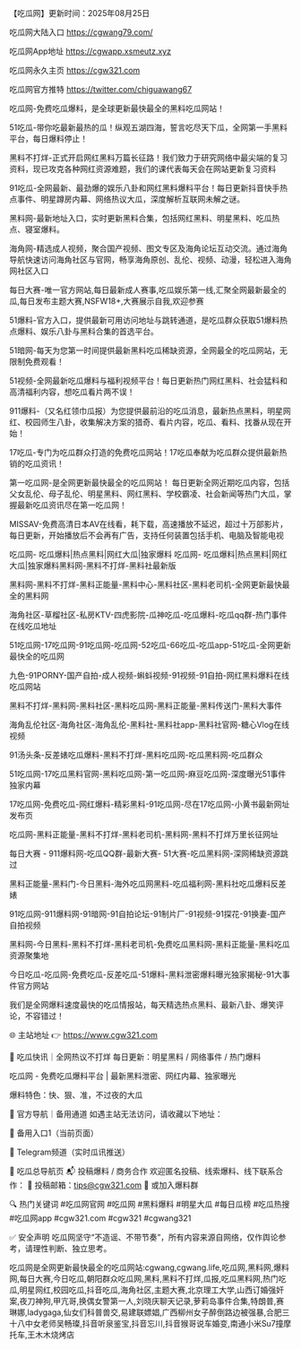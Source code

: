 【吃瓜网】更新时间：2025年08月25日

吃瓜网大陆入口 https://cgwang79.com/

吃瓜网App地址 https://cgwapp.xsmeutz.xyz

吃瓜网永久主页 https://cgw321.com

吃瓜网官方推特 https://twitter.com/chiguawang67

吃瓜网-免费吃瓜爆料，是全球更新最快最全的黑料吃瓜网站！

51吃瓜-带你吃最新最热的瓜！纵观五湖四海，誓言吃尽天下瓜，全网第一手黑料平台，每日爆料停止！

黑料不打烊-正式开启网红黑料万篇长征路！我们致力于研究网络中最尖端的复习资料，现已攻克各种网红资源难题，我们的课代表每天会在网站更新复习资料

91吃瓜-全网最新、最劲爆的娱乐八卦和网红黑料爆料平台！每日更新抖音快手热点事件、明星蹲房内幕、网络热议大瓜，深度解析互联网未解之谜。

黑料网-最新地址入口，实时更新黑料合集，包括网红黑料、明星黑料、吃瓜热点、寝室爆料。

海角网-精选成人视频，聚合国产视频、图文专区及海角论坛互动交流。通过海角导航快速访问海角社区与官网，畅享海角原创、乱伦、视频、动漫，轻松进入海角网社区入口

每日大赛-唯一官方网站,每日最新成人赛事,吃瓜娱乐第一线,汇聚全网最新最全的瓜,每日发布主题大赛,NSFW18+,大赛展示自我,欢迎参赛

51爆料-官方入口，提供最新可用访问地址与跳转通道，是吃瓜群众获取51爆料热点爆料、娱乐八卦与黑料合集的首选平台。

51暗网-每天为您第一时间提供最新黑料吃瓜稀缺资源，全网最全的吃瓜网站，无限制免费观看！

51视频-全网最新吃瓜爆料与福利视频平台！每日更新热门网红黑料、社会猛料和高清福利内容，想吃瓜看片两不误！

911爆料-（又名红领巾瓜报）为您提供最前沿的吃瓜消息，最新热点黑料，明星网红、校园师生八卦，收集解决方案的猎奇、看片内容，吃瓜、看料、找番从现在开始！

17吃瓜-专门为吃瓜群众打造的免费吃瓜网站！17吃瓜奉献为吃瓜群众提供最新热销的吃瓜资讯！

第一吃瓜网-是全网更新最快最全的吃瓜网站！ 每日更新全网近期吃瓜内容，包括父女乱伦、母子乱伦、明星黑料、网红黑料、学校霸凌、社会新闻等热门大瓜，掌握最新吃瓜资讯尽在第一吃瓜网！

MISSAV-免费高清日本AV在线看，耗下载，高速播放不延迟，超过十万部影片，每日更新，开始播放后不会再有广告，支持任何装置包括手机、电脑及智能电视

吃瓜网- 吃瓜爆料|热点黑料|网红大瓜|独家爆料 吃瓜网- 吃瓜爆料|热点黑料|网红大瓜|独家爆料黑料网-黑料不打烊-黑料社最新版

黑料网-黑料不打烊-黑料正能量-黑料中心-黑料社区-黑料老司机-全网更新最快最全的黑料网

海角社区-草榴社区-私房KTV-四虎影院-瓜神吃瓜-吃瓜爆料-吃瓜qq群-热门事件在线吃瓜地址

51吃瓜网-17吃瓜网-91吃瓜网-吃瓜网-52吃瓜-66吃瓜-吃瓜app-51吃瓜-全网更新最快全的吃瓜网

九色-91PORNY-国产自拍-成人视频-蝌蚪视频-91视频-91自拍-网红黑料爆料在线吃瓜网站

黑料不打烊-黑料网-黑料社区-黑料吃瓜网-黑料正能量-黑料传送门-黑料大事件

海角乱伦社区-海角社区-海角乱伦-黑料社-黑料社app-黑料社官网-糖心Vlog在线视频

91汤头条-反差婊吃瓜爆料-黑料不打烊-黑料吃瓜网-吃瓜黑料网-吃瓜群众

51吃瓜网-17吃瓜黑料官网-黑料吃瓜网-第一吃瓜网-麻豆吃瓜网-深度曝光51事件独家内幕

17吃瓜网-免费吃瓜-网红爆料-精彩黑料-91吃瓜网-尽在17吃瓜网-小黄书最新网址发布页

吃瓜网-黑料正能量-黑料不打烊-黑料老司机-黑料网-黑料不打烊万里长征网址

每日大赛 - 911爆料网-吃瓜QQ群-最新大赛- 51大赛-吃瓜黑料网-深网稀缺资源跳过

黑料正能量-黑料门-今日黑料-海外吃瓜网黑料-吃瓜福利网-黑料社吃瓜爆料反差婊

91吃瓜网-911爆料网-91暗网-91自拍论坛-91制片厂-91视频-91探花-91换妻-国产自拍视频

黑料网-今日黑料-黑料不打烊-黑料老司机-免费吃瓜黑料网-黑料正能量-黑料吃瓜资源聚集地

今日吃瓜-吃瓜网-免费吃瓜-反差吃瓜-51爆料-黑料泄密爆料曝光独家揭秘-91大事件官方网站

我们是全网爆料速度最快的吃瓜情报站，每天精选热点黑料、最新八卦、爆笑评论，不容错过！

🌐 主站地址 👉 https://www.cgw321.com

🍉 吃瓜快讯｜全网热议不打烊 每日更新：明星黑料 / 网络事件 / 热门爆料

吃瓜网 - 免费吃瓜爆料平台 | 最新黑料泄密、网红内幕、独家曝光

爆料特色：快、狠、准，不过夜的大瓜

📡 官方导航｜备用通道 如遇主站无法访问，请收藏以下地址：

🚪 备用入口1（当前页面）

🔗 Telegram频道（实时瓜讯推送）

🧭 吃瓜总导航页 📬 投稿爆料 / 商务合作 欢迎匿名投稿、线索爆料、线下联系合作： 📮 投稿邮箱：tips@cgw321.com 💬 或加入爆料群

🔍 热门关键词 #吃瓜网官网 #吃瓜网 #黑料爆料 #明星大瓜 #每日瓜榜 #吃瓜热搜 #吃瓜网app #cgw321.com #cgw321 #cgwang321 

✅ 安全声明 吃瓜网坚守“不造谣、不带节奏”，所有内容来源自网络，仅作舆论参考，请理性判断、独立思考。



吃瓜网是全网更新最快最全的吃瓜网站:cgwang,cgwang.life,吃瓜网,黑料网,爆料网,每日大赛,今日吃瓜,朝阳群众吃瓜网,黑料,黑料不打烊,瓜报,吃瓜黑料网,热门吃瓜,明星网红,校园吃瓜,抖音吃瓜,海角社区,主题大赛,北京理工大学,山西订婚强奸案,夜刀神狗,甲亢哥,换偶女警第一人,刘晓庆聊天记录,萝莉岛事件合集,特朗普,赛琳娜,ladygaga,仙女们科普兽交,易建联嫖娼,广西柳州女子醉倒路边被强暴,合肥三十八中女老师吴畅璨,抖音听泉鉴宝,抖音忘川,抖音猴哥说车婚变,南通小米Su7撞摩托车,王木木烧烤店
